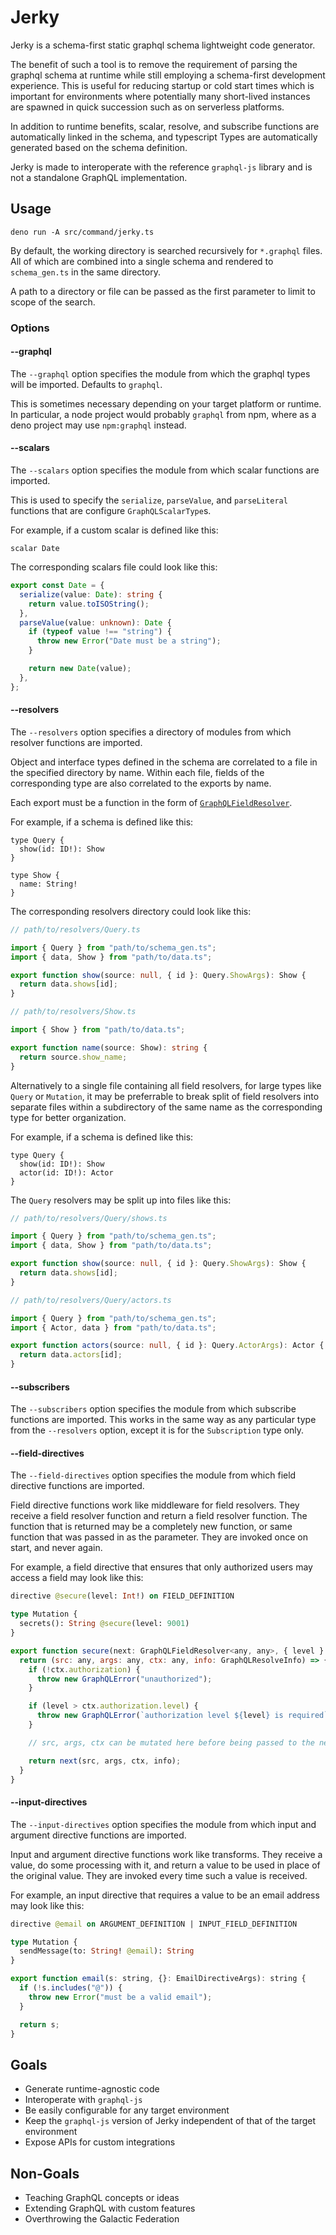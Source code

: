 # Jerky

Jerky is a schema-first static graphql schema lightweight code generator.

The benefit of such a tool is to remove the requirement of parsing the graphql schema at runtime while still employing a
schema-first development experience. This is useful for reducing startup or cold start times which is important for
environments where potentially many short-lived instances are spawned in quick succession such as on serverless
platforms.

In addition to runtime benefits, scalar, resolve, and subscribe functions are automatically linked in the schema, and
typescript Types are automatically generated based on the schema definition.

Jerky is made to interoperate with the reference `graphql-js` library and is not a standalone GraphQL implementation.

## Usage

```
deno run -A src/command/jerky.ts
```

By default, the working directory is searched recursively for `*.graphql` files. All of which are combined into a single
schema and rendered to `schema_gen.ts` in the same directory.

A path to a directory or file can be passed as the first parameter to limit to scope of the search.

### Options

#### --graphql

The `--graphql` option specifies the module from which the graphql types will be imported. Defaults to `graphql`.

This is sometimes necessary depending on your target platform or runtime. In particular, a node project would probably
`graphql` from npm, where as a deno project may use `npm:graphql` instead.

#### --scalars

The `--scalars` option specifies the module from which scalar functions are imported.

This is used to specify the `serialize`, `parseValue`, and `parseLiteral` functions that are configure
`GraphQLScalarType`s.

For example, if a custom scalar is defined like this:

```gql
scalar Date
```

The corresponding scalars file could look like this:

```ts
export const Date = {
  serialize(value: Date): string {
    return value.toISOString();
  },
  parseValue(value: unknown): Date {
    if (typeof value !== "string") {
      throw new Error("Date must be a string");
    }

    return new Date(value);
  },
};
```

#### --resolvers

The `--resolvers` option specifies a directory of modules from which resolver functions are imported.

Object and interface types defined in the schema are correlated to a file in the specified directory by name. Within
each file, fields of the corresponding type are also correlated to the exports by name.

Each export must be a function in the form of
[`GraphQLFieldResolver`](https://github.com/graphql/graphql-js/blob/e9a81f2ba9020ec5fd0f67f5553ccabe392e95e8/src/type/definition.ts#L879).

For example, if a schema is defined like this:

```gql
type Query {
  show(id: ID!): Show
}

type Show {
  name: String!
}
```

The corresponding resolvers directory could look like this:

```ts
// path/to/resolvers/Query.ts

import { Query } from "path/to/schema_gen.ts";
import { data, Show } from "path/to/data.ts";

export function show(source: null, { id }: Query.ShowArgs): Show {
  return data.shows[id];
}
```

```ts
// path/to/resolvers/Show.ts

import { Show } from "path/to/data.ts";

export function name(source: Show): string {
  return source.show_name;
}
```

Alternatively to a single file containing all field resolvers, for large types like `Query` or `Mutation`, it may be
preferrable to break split of field resolvers into separate files within a subdirectory of the same name as the
corresponding type for better organization.

For example, if a schema is defined like this:

```gql
type Query {
  show(id: ID!): Show
  actor(id: ID!): Actor
}
```

The `Query` resolvers may be split up into files like this:

```ts
// path/to/resolvers/Query/shows.ts

import { Query } from "path/to/schema_gen.ts";
import { data, Show } from "path/to/data.ts";

export function show(source: null, { id }: Query.ShowArgs): Show {
  return data.shows[id];
}
```

```ts
// path/to/resolvers/Query/actors.ts

import { Query } from "path/to/schema_gen.ts";
import { Actor, data } from "path/to/data.ts";

export function actors(source: null, { id }: Query.ActorArgs): Actor {
  return data.actors[id];
}
```

#### --subscribers

The `--subscribers` option specifies the module from which subscribe functions are imported. This works in the same way
as any particular type from the `--resolvers` option, except it is for the `Subscription` type only.

#### --field-directives

The `--field-directives` option specifies the module from which field directive functions are imported.

Field directive functions work like middleware for field resolvers. They receive a field resolver function and return a
field resolver function. The function that is returned may be a completely new function, or same function that was
passed in as the parameter. They are invoked once on start, and never again.

For example, a field directive that ensures that only authorized users may access a field may look like this:

```graphql
directive @secure(level: Int!) on FIELD_DEFINITION

type Mutation {
  secrets(): String @secure(level: 9001)
}
```

```js
export function secure(next: GraphQLFieldResolver<any, any>, { level }: SecureDirectiveArgs): GraphQLFieldResolver<any, any> {
  return (src: any, args: any, ctx: any, info: GraphQLResolveInfo) => {
    if (!ctx.authorization) {
      throw new GraphQLError("unauthorized");
    }

    if (level > ctx.authorization.level) {
      throw new GraphQLError(`authorization level ${level} is required`);
    }

    // src, args, ctx can be mutated here before being passed to the next resolver

    return next(src, args, ctx, info);
  }
}
```

#### --input-directives

The `--input-directives` option specifies the module from which input and argument directive functions are imported.

Input and argument directive functions work like transforms. They receive a value, do some processing with it, and
return a value to be used in place of the original value. They are invoked every time such a value is received.

For example, an input directive that requires a value to be an email address may look like this:

```graphql
directive @email on ARGUMENT_DEFINITION | INPUT_FIELD_DEFINITION

type Mutation {
  sendMessage(to: String! @email): String
}
```

```js
export function email(s: string, {}: EmailDirectiveArgs): string {
  if (!s.includes("@")) {
    throw new Error("must be a valid email");
  }

  return s;
}
```

## Goals

- Generate runtime-agnostic code
- Interoperate with `graphql-js`
- Be easily configurable for any target environment
- Keep the `graphql-js` version of Jerky independent of that of the target environment
- Expose APIs for custom integrations

## Non-Goals

- Teaching GraphQL concepts or ideas
- Extending GraphQL with custom features
- Overthrowing the Galactic Federation
